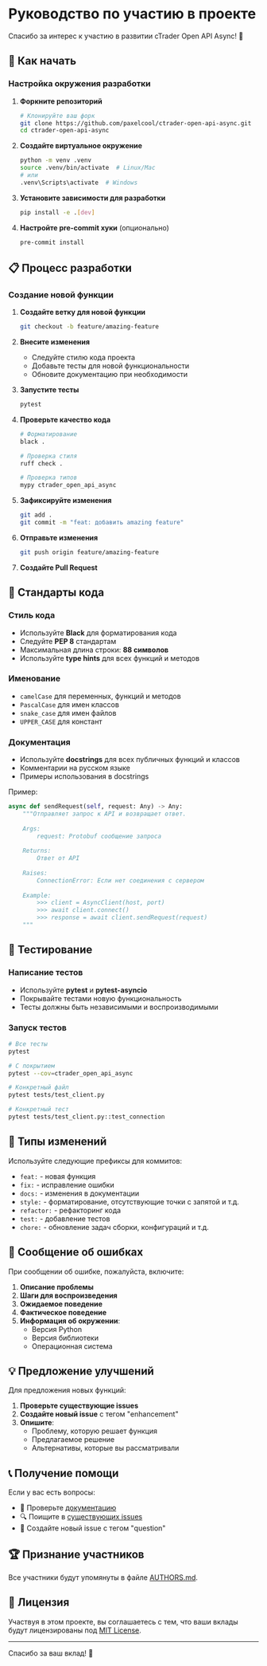 # Руководство по участию в проекте

Спасибо за интерес к участию в развитии cTrader Open API Async! 🎉

## 🚀 Как начать

### Настройка окружения разработки

1. **Форкните репозиторий**

   ```bash
   # Клонируйте ваш форк
   git clone https://github.com/paxelcool/ctrader-open-api-async.git
   cd ctrader-open-api-async
   ```

2. **Создайте виртуальное окружение**

   ```bash
   python -m venv .venv
   source .venv/bin/activate  # Linux/Mac
   # или
   .venv\Scripts\activate  # Windows
   ```

3. **Установите зависимости для разработки**

   ```bash
   pip install -e .[dev]
   ```

4. **Настройте pre-commit хуки** (опционально)

   ```bash
   pre-commit install
   ```

## 📋 Процесс разработки

### Создание новой функции

1. **Создайте ветку для новой функции**

   ```bash
   git checkout -b feature/amazing-feature
   ```

2. **Внесите изменения**
   - Следуйте стилю кода проекта
   - Добавьте тесты для новой функциональности
   - Обновите документацию при необходимости

3. **Запустите тесты**

   ```bash
   pytest
   ```

4. **Проверьте качество кода**

   ```bash
   # Форматирование
   black .
   
   # Проверка стиля
   ruff check .
   
   # Проверка типов
   mypy ctrader_open_api_async
   ```

5. **Зафиксируйте изменения**

   ```bash
   git add .
   git commit -m "feat: добавить amazing feature"
   ```

6. **Отправьте изменения**

   ```bash
   git push origin feature/amazing-feature
   ```

7. **Создайте Pull Request**

## 🎯 Стандарты кода

### Стиль кода

- Используйте **Black** для форматирования кода
- Следуйте **PEP 8** стандартам
- Максимальная длина строки: **88 символов**
- Используйте **type hints** для всех функций и методов

### Именование

- `camelCase` для переменных, функций и методов
- `PascalCase` для имен классов
- `snake_case` для имен файлов
- `UPPER_CASE` для констант

### Документация

- Используйте **docstrings** для всех публичных функций и классов
- Комментарии на русском языке
- Примеры использования в docstrings

Пример:

```python
async def sendRequest(self, request: Any) -> Any:
    """Отправляет запрос к API и возвращает ответ.
    
    Args:
        request: Protobuf сообщение запроса
        
    Returns:
        Ответ от API
        
    Raises:
        ConnectionError: Если нет соединения с сервером
        
    Example:
        >>> client = AsyncClient(host, port)
        >>> await client.connect()
        >>> response = await client.sendRequest(request)
    """
```

## 🧪 Тестирование

### Написание тестов

- Используйте **pytest** и **pytest-asyncio**
- Покрывайте тестами новую функциональность
- Тесты должны быть независимыми и воспроизводимыми

### Запуск тестов

```bash
# Все тесты
pytest

# С покрытием
pytest --cov=ctrader_open_api_async

# Конкретный файл
pytest tests/test_client.py

# Конкретный тест
pytest tests/test_client.py::test_connection
```

## 📝 Типы изменений

Используйте следующие префиксы для коммитов:

- `feat:` - новая функция
- `fix:` - исправление ошибки
- `docs:` - изменения в документации
- `style:` - форматирование, отсутствующие точки с запятой и т.д.
- `refactor:` - рефакторинг кода
- `test:` - добавление тестов
- `chore:` - обновление задач сборки, конфигураций и т.д.

## 🐛 Сообщение об ошибках

При сообщении об ошибке, пожалуйста, включите:

1. **Описание проблемы**
2. **Шаги для воспроизведения**
3. **Ожидаемое поведение**
4. **Фактическое поведение**
5. **Информация об окружении**:
   - Версия Python
   - Версия библиотеки
   - Операционная система

## 💡 Предложение улучшений

Для предложения новых функций:

1. **Проверьте существующие issues**
2. **Создайте новый issue** с тегом "enhancement"
3. **Опишите**:
   - Проблему, которую решает функция
   - Предлагаемое решение
   - Альтернативы, которые вы рассматривали

## 📞 Получение помощи

Если у вас есть вопросы:

- 📖 Проверьте [документацию](README.md)
- 🔍 Поищите в [существующих issues](https://github.com/paxelcool/ctrader-open-api-async/issues)
- 💬 Создайте новый issue с тегом "question"

## 🏆 Признание участников

Все участники будут упомянуты в файле [AUTHORS.md](AUTHORS.md).

## 📄 Лицензия

Участвуя в этом проекте, вы соглашаетесь с тем, что ваши вклады будут лицензированы под [MIT License](LICENSE).

---

Спасибо за ваш вклад! 🙏
